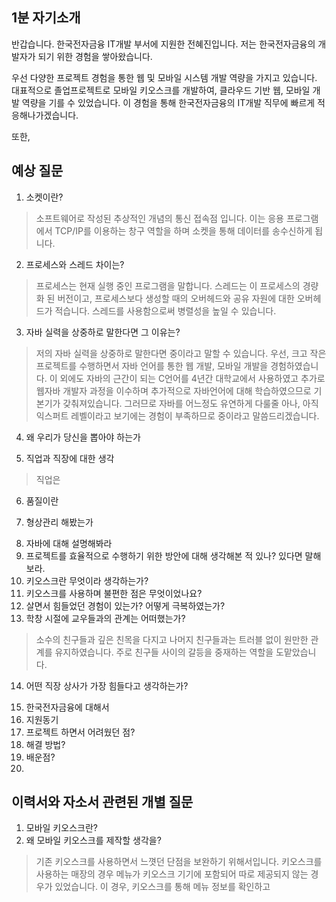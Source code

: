 ## 1분 자기소개
반갑습니다. 한국전자금융 IT개발 부서에 지원한 전혜진입니다.
저는 한국전자금융의 개발자가 되기 위한 경험을 쌓아왔습니다.

우선 다양한 프로젝트 경험을 통한 웹 및 모바일 시스템 개발 역량을 가지고 있습니다. 대표적으로 졸업프로젝트로 모바일 키오스크를 개발하여, 클라우드 기반 웹, 모바일 개발 역량을 기를 수 있었습니다. 이 경험을 통해 한국전자금융의 IT개발 직무에 빠르게 적응해나가겠습니다.

또한, 

## 예상 질문

1. 소켓이란?
>소프트웨어로 작성된 추상적인  개념의 통신 접속점 입니다. 이는 응용 프로그램에서 TCP/IP를 이용하는 창구 역할을 하며 소켓을 통해 데이터를 송수신하게 됩니다. 
2. 프로세스와 스레드 차이는?
>프로세스는 현재 실행 중인 프로그램을 말합니다. 스레드는 이 프로세스의 경량화 된 버전이고, 프로세스보다 생성할 때의 오버헤드와 공유 자원에 대한 오버헤드가 적습니다. 스레드를 사용함으로써 병렬성을 높일 수 있습니다.
3. 자바 실력을 상중하로 말한다면 그 이유는?
>저의 자바 실력을 상중하로 말한다면 중이라고 말할 수 있습니다. 우선, 크고 작은 프로젝트를 수행하면서 자바 언어를 통한 웹 개발, 모바일 개발을 경험하였습니다. 이 외에도 자바의 근간이 되는 C언어를 4년간 대학교에서 사용하였고 추가로 웹자바 개발자 과정을 이수하며 추가적으로 자바언어에 대해 학습하였으므로 기본기가 갖춰져있습니다. 그러므로 자바를 어느정도 유연하게 다룰줄 아나, 아직 익스퍼트 레벨이라고 보기에는 경험이 부족하므로 중이라고 말씀드리겠습니다.
4. 왜 우리가 당신을 뽑아야 하는가  
>
5. 직업과 직장에 대한 생각  
>직업은 
6. 품질이란  
>
7. 형상관리 해봤는가  
>
8. 자바에 대해 설명해봐라
9. 프로젝트를 효율적으로 수행하기 위한 방안에 대해 생각해본 적 있나? 있다면 말해보라.
10. 키오스크란 무엇이라 생각하는가?
11. 키오스크를 사용하며 불편한 점은 무엇이었나요?
12. 살면서 힘들었던  경험이  있는가? 어떻게  극복하였는가?  
13. 학창 시절에  교우들과의  관계는  어떠했는가?  
>소수의  친구들과  깊은  친목을  다지고  나머지  친구들과는  트러블  없이  원만한  관계를  유지하였습니다. 주로 친구들 사이의 갈등을 중재하는 역할을 도맡았습니다.
14. 어떤 직장  상사가  가장  힘들다고  생각하는가?  
> 
15. 한국전자금융에 대해서
16. 지원동기
17. 프로젝트 하면서 어려웠던 점?
18. 해결 방법?
19. 배운점?
20. 



## 이력서와 자소서 관련된 개별 질문
1. 모바일 키오스크란?
2. 왜 모바일 키오스크를 제작할 생각을?
>기존 키오스크를 사용하면서 느꼇던 단점을 보완하기 위해서입니다. 키오스크를 사용하는 매장의 경우 메뉴가 키오스크 기기에 포함되어 따로 제공되지 않는 경우가 있었습니다. 이 경우, 키오스크를 통해 메뉴 정보를 확인하고 
<!--stackedit_data:
eyJoaXN0b3J5IjpbLTQyNzE1NTg4NywyMDcyNzA1MzU3LC0xND
U4NTQwMjI0LDE4NjU4MTkwNTgsLTE5MjY4NzI5MTYsLTE1MjM2
NjA2NDcsMTUxNDY1MzM1NSwtMTA2ODU1MTkxNCwtMTUxMjU5Nj
kzMCwtMTMwNjQ2OTEyM119
-->
